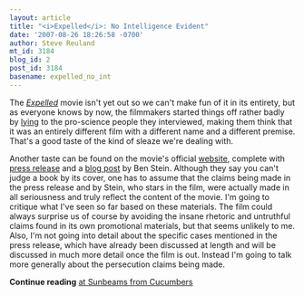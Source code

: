 ```yaml
---
layout: article
title: "<i>Expelled</i>: No Intelligence Evident"
date: '2007-08-26 18:26:58 -0700'
author: Steve Reuland
mt_id: 3184
blog_id: 2
post_id: 3184
basename: expelled_no_int
---
```

The [_Expelled_](http://www.expelledexposed.com/) movie isn't yet out so we can't make fun of it in its entirety, but as everyone knows by now, the filmmakers started things off rather badly by [lying](/archives/2007/08/im-gonna-be-a-m.html) to the pro-science people they interviewed, making them think that it was an entirely different film with a different name and a different premise.  That's a good taste of the kind of sleaze we're dealing with.

Another taste can be found on the movie's official [website](http://www.expelledthemovie.com/home.php), complete with [press release](http://www.prnewswire.com/cgi-bin/stories.pl?ACCT=104&amp;STORY=/www/story/08-22-2007/0004649742&amp;amp;EDATE=) and a [blog post](http://expelledthemovie.com/blog/2007/08/21/bens-blog/#more-4) by Ben Stein.  Although they say you can't judge a book by its cover, one has to assume that the claims being made in the press release and by Stein, who stars in the film, were actually made in all seriousness and truly reflect the content of the movie.  I'm going to critique what I've seen so far based on these materials.  The film could always surprise us of course by avoiding the insane rhetoric and untruthful claims found in its own promotional materials, but that seems unlikely to me.  Also, I'm not going into detail about the specific cases mentioned in the press release, which have already been discussed at length and will be discussed in much more detail once the film is out.  Instead I'm going to talk more generally about the persecution claims being made.

**Continue reading** [ at Sunbeams from Cucumbers](http://stevereuland.blogspot.com/2007/08/expelled-no-intelligence-evident.html)
